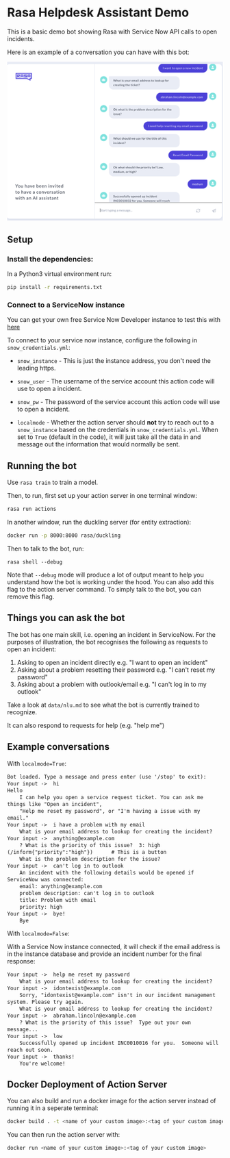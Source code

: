 # Rasa Helpdesk Assistant Demo

This is a basic demo bot showing Rasa with Service Now API calls to open incidents.  

Here is an example of a conversation you can have with this bot:

![Screenshot](./screenshots/demo_ss.png?raw=true)

## Setup
### Install the dependencies:

In a Python3 virtual environment run:
```bash
pip install -r requirements.txt
```

### Connect to a ServiceNow instance

You can get your own free Service Now Developer instance to test this with [here](https://developer.servicenow.com/app.do#!/home)

To connect to your service now instance, configure the following in `snow_credentials.yml`:

- `snow_instance` - This is just the instance address, you don't need the leading https.

- `snow_user` - The username of the service account this action code will use to open a incident.

- `snow_pw` - The password of the service account this action code will use to open a incident.

- `localmode` -  Whether the action server should **not** try to reach out to a `snow_instance` based on the credentials in `snow_credentials.yml`. When set to `True` (default in the code), it will just take all the data in and message out the information that would normally be sent. 


## Running the bot

Use `rasa train` to train a model.

Then, to run, first set up your action server in one terminal window:
```bash
rasa run actions
```

In another window, run the duckling server (for entity extraction):
```bash
docker run -p 8000:8000 rasa/duckling
```

Then to talk to the bot, run:
```
rasa shell --debug
```


Note that `--debug` mode will produce a lot of output meant to help you understand how the bot is working 
under the hood. You can also add this flag to the action server command. To simply talk to the bot, you can remove this flag.


## Things you can ask the bot

The bot has one main skill, i.e. opening an incident in ServiceNow.
For the purposes of illustration, the bot recognises the following as requests to open an incident:
1. Asking to open an incident directly e.g. "I want to open an incident"
2. Asking about a problem resetting their password e.g. "I can't reset my password"
3. Asking about a problem with outlook/email e.g. "I can't log in to my outlook"

Take a look at `data/nlu.md` to see what the bot is currently trained to recognize.

It can also respond to requests for help (e.g. "help me")



## Example conversations
With `localmode=True`: 

```
Bot loaded. Type a message and press enter (use '/stop' to exit): 
Your input ->  hi                                                                                                                              
Hello
    I can help you open a service request ticket. You can ask me things like "Open an incident", 
    "Help me reset my password", or "I'm having a issue with my email."
Your input ->  i have a problem with my email                                                                                                  
    What is your email address to lookup for creating the incident?
Your input ->  anything@example.com                                                                                                            
    ? What is the priority of this issue?  3: high (/inform{"priority":"high"})      # This is a button                                                                
    What is the problem description for the issue?
Your input ->  can't log in to outlook                                                                                                         
    An incident with the following details would be opened if ServiceNow was connected:
    email: anything@example.com
    problem description: can't log in to outlook
    title: Problem with email
    priority: high
Your input ->  bye!                                                                                                                            
    Bye

```
With `localmode=False`:

With a Service Now instance connected, it will check if the email address is in the instance database and provide an incident number for the final response:

```
Your input ->  help me reset my password                                                                    
    What is your email address to lookup for creating the incident?
Your input ->  idontexist@example.com                                                                       
    Sorry, "idontexist@example.com" isn't in our incident management system. Please try again.
    What is your email address to lookup for creating the incident?
Your input ->  abraham.lincoln@example.com                                                                  
    ? What is the priority of this issue?  Type out your own message...                                         
Your input ->  low                                                                                          
    Successfully opened up incident INC0010016 for you.  Someone will reach out soon.
Your input ->  thanks!                                                                                      
    You're welcome!
```


## Docker Deployment of Action Server
You can also build and run a docker image for the action server instead of running it in a seperate terminal:

```bash
docker build . -t <name of your custom image>:<tag of your custom image>
```

You can then run the action server with:

```bash
docker run <name of your custom image>:<tag of your custom image>
```

